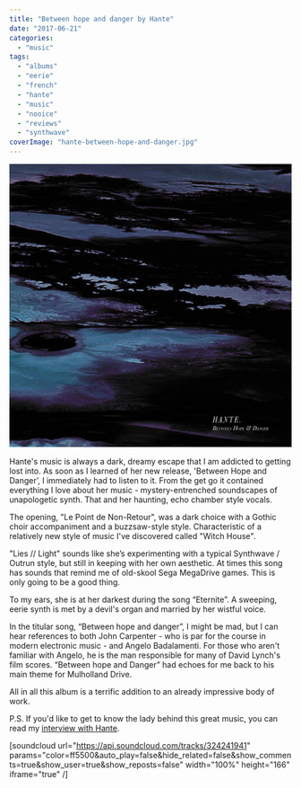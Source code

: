 ```yaml
---
title: "Between hope and danger by Hante"
date: "2017-06-21"
categories: 
  - "music"
tags: 
  - "albums"
  - "eerie"
  - "french"
  - "hante"
  - "music"
  - "nooice"
  - "reviews"
  - "synthwave"
coverImage: "hante-between-hope-and-danger.jpg"
---
```


[![](images/hante-between-hope-and-danger.jpg)](https://davidpeach.co.uk/wp-content/uploads/2017/06/hante-between-hope-and-danger.jpg)

Hante's music is always a dark, dreamy escape that I am addicted to getting lost into. As soon as I learned of her new release, 'Between Hope and Danger’, I immediately had to listen to it. From the get go it contained everything I love about her music - mystery-entrenched soundscapes of unapologetic synth. That and her haunting, echo chamber style vocals.

The opening, "Le Point de Non-Retour", was a dark choice with a Gothic choir accompaniment and a buzzsaw-style style. Characteristic of a relatively new style of music I've discovered called "Witch House".

"Lies // Light" sounds like she’s experimenting with a typical Synthwave / Outrun style, but still in keeping with her own aesthetic. At times this song has sounds that remind me of old-skool Sega MegaDrive games. This is only going to be a good thing.

To my ears, she is at her darkest during the song “Eternite”. A sweeping, eerie synth is met by a devil's organ and married by her wistful voice.

In the titular song, “Between hope and danger”, I might be mad, but I can hear references to both John Carpenter - who is par for the course in modern electronic music - and Angelo Badalamenti. For those who aren't familiar with Angelo, he is the man responsible for many of David Lynch's film scores. “Between hope and Danger” had echoes for me back to his main theme for Mulholland Drive.

All in all this album is a terrific addition to an already impressive body of work.

P.S. If you'd like to get to know the lady behind this great music, you can read my [interview with Hante](/2016/11/interview-french-electronic-artist-hante/).

\[soundcloud url="https://api.soundcloud.com/tracks/324241941" params="color=ff5500&auto\_play=false&hide\_related=false&show\_comments=true&show\_user=true&show\_reposts=false" width="100%" height="166" iframe="true" /\]
